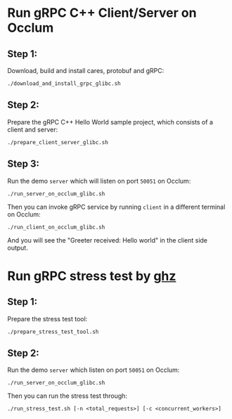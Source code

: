 # Run gRPC C++ Client/Server on Occlum

## Step 1:
Download, build and install cares, protobuf and gRPC:
```
./download_and_install_grpc_glibc.sh
```

## Step 2:
Prepare the gRPC C++ Hello World sample project, which consists of a client and server:
```
./prepare_client_server_glibc.sh
```

## Step 3:
Run the demo `server` which will listen on port `50051` on Occlum:
```
./run_server_on_occlum_glibc.sh
```
Then you can invoke gRPC service by running `client` in a different terminal on Occlum:
```
./run_client_on_occlum_glibc.sh
```
And you will see the "Greeter received: Hello world" in the client side output.

# Run gRPC stress test by [ghz](https://ghz.sh/)

## Step 1:
Prepare the stress test tool:
```
./prepare_stress_test_tool.sh
```

## Step 2:
Run the demo `server` which listen on port `50051` on Occlum:
```
./run_server_on_occlum_glibc.sh
```
Then you can run the stress test through:
```
./run_stress_test.sh [-n <total_requests>] [-c <concurrent_workers>]
```
